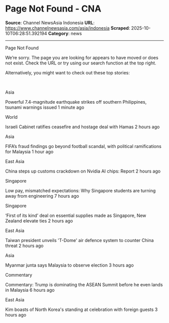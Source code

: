 # Page Not Found - CNA

**Source**: Channel NewsAsia Indonesia
**URL**: https://www.channelnewsasia.com/asia/indonesia
**Scraped**: 2025-10-10T06:28:51.392194
**Category**: news

---

Page Not Found

We’re sorry. The page you are looking for appears to have moved or does not exist.
Check the URL or try using our search function at the top right.

Alternatively, you might want to check out these top stories:

 

Asia

Powerful 7.4-magnitude earthquake strikes off southern Philippines, tsunami warnings issued
1 minute ago

World

Israeli Cabinet ratifies ceasefire and hostage deal with Hamas
2 hours ago

Asia

FIFA’s fraud findings go beyond football scandal, with political ramifications for Malaysia
1 hour ago

East Asia

China steps up customs crackdown on Nvidia AI chips: Report
2 hours ago

Singapore

Low pay, mismatched expectations: Why Singapore students are turning away from engineering
7 hours ago

Singapore

‘First of its kind’ deal on essential supplies made as Singapore, New Zealand elevate ties
2 hours ago

East Asia

Taiwan president unveils 'T-Dome' air defence system to counter China threat
2 hours ago

Asia

Myanmar junta says Malaysia to observe election
3 hours ago

Commentary

Commentary: Trump is dominating the ASEAN Summit before he even lands in Malaysia
6 hours ago

East Asia

Kim boasts of North Korea's standing at celebration with foreign guests
3 hours ago
